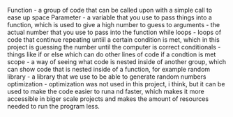 Function - a group of code that can be called upon with a simple call to ease up space Parameter - a variable that you use to pass things into a function, which is used to give a high number to guess to arguments - the actual number that you use to pass into the function while loops - loops of code that continue repeating untiil a certain condition is met, which in this project is guessing the number until the computer is correct conditionals - things like if or else which can do other lines of code if a condtion is met scope - a way of seeing what code is nested inside of another group, which can show code that is nested inside of a function, for example random library - a library that we use to be able to generate random numbers optimization - optimization was not used in this project, i think, but it can be used to make the code easier to runa nd faster, which makes it more accessible in biger scale projects and makes the amount of resources needed to run the program less.